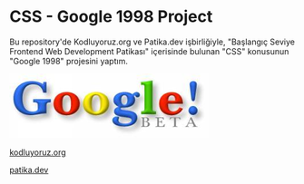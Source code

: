 # CSS - Google 1998 Project
Bu repository'de Kodluyoruz.org ve Patika.dev işbirliğiyle, "Başlangıç Seviye Frontend Web Development Patikası" içerisinde bulunan "CSS" konusunun "Google 1998" projesini yaptım.

![alt text](https://github.com/Axlope/css-google-1998/blob/master/img/google.jpg)

<p><a href="https://kodluyoruz.org/">kodluyoruz.org</a><p>
<p><a href="https://www.patika.dev/">patika.dev</a><p>
